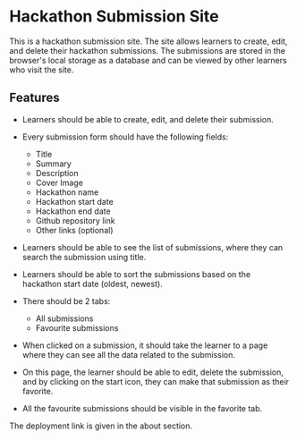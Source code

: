 
# Hackathon Submission Site

This is a hackathon submission site. The site allows learners to create, edit, and delete their hackathon submissions. The submissions are stored in the browser's local storage as a database and can be viewed by other learners who visit the site.

## Features

* Learners should be able to create, edit, and delete their submission.
* Every submission form should have the following fields:
  * Title
  * Summary
  * Description
  * Cover Image
  * Hackathon name
  * Hackathon start date
  * Hackathon end date
  * Github repository link
  * Other links (optional)

* Learners should be able to see the list of submissions, where they can search the submission using title.
* Learners should be able to sort the submissions based on the hackathon start date (oldest, newest).


* There should be 2 tabs:
    * All submissions
    * Favourite submissions
* When clicked on a submission, it should take the learner to a page where they can see all the data related to the submission.
* On this page, the learner should be able to edit, delete the submission, and by clicking on the start icon, they can make that submission as their favorite.
* All the favourite submissions should be visible in the favorite tab.


The deployment link is given in the about section.

